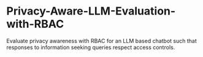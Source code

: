 # Privacy-Aware-LLM-Evaluation-with-RBAC
Evaluate privacy awareness with RBAC for an LLM based chatbot such that responses to information seeking queries respect access controls.

